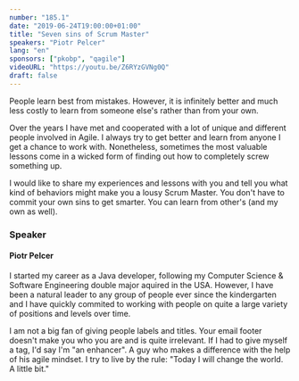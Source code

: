 ```yaml
---
number: "185.1"
date: "2019-06-24T19:00:00+01:00"
title: "Seven sins of Scrum Master"
speakers: "Piotr Pelcer"
lang: "en"
sponsors: ["pkobp", "qagile"]
videoURL: "https://youtu.be/Z6RYzGVNg0Q"
draft: false
---
```


People learn best from mistakes. However, it is infinitely better and much less costly to learn from someone else's rather than from your own.

Over the years I have met and cooperated with a lot of unique and different people involved in Agile. I always try to get better and learn from anyone I get a chance to work with. Nonetheless, sometimes the most valuable lessons come in a wicked form of finding out how to completely screw something up.

I would like to share my experiences and lessons with you and tell you what kind of behaviors might make you a lousy Scrum Master. You don't have to commit your own sins to get smarter. You can learn from other's (and my own as well).


### Speaker

#### Piotr Pelcer
I started my career as a Java developer, following my Computer Science & Software Engineering double major aquired in the USA. However, I have been a natural leader to any group of people ever since the kindergarten and I have quickly commited to working with people on quite a large variety of positions and levels over time.

I am not a big fan of giving people labels and titles. Your email footer doesn't make you who you are and is quite irrelevant. If I had to give myself a tag, I'd say I'm "an enhancer". A guy who makes a difference with the help of his agile mindset. I try to live by the rule: "Today I will change the world. A little bit."